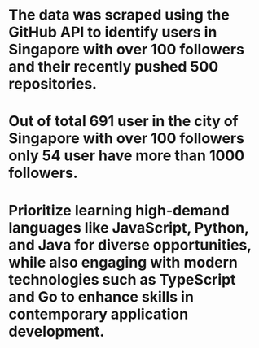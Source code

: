 # The data was scraped using the GitHub API to identify users in Singapore with over 100 followers and their recently pushed 500 repositories.
# Out of total 691 user in the city of Singapore with over 100 followers only 54 user have more than 1000 followers.   
# Prioritize learning high-demand languages like JavaScript, Python, and Java for diverse opportunities, while also engaging with modern technologies such as TypeScript and Go to enhance skills in contemporary application development.
